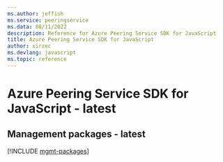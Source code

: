 ```yaml
---
ms.author: jeffish
ms.service: peeringservice
ms.data: 08/11/2022
description: Reference for Azure Peering Service SDK for JavaScript
title: Azure Peering Service SDK for JavaScript
author: xirzec
ms.devlang: javascript
ms.topic: reference
---
```

# Azure Peering Service SDK for JavaScript - latest

## Management packages - latest
[!INCLUDE [mgmt-packages](peering-service-mgmt-index.md)]